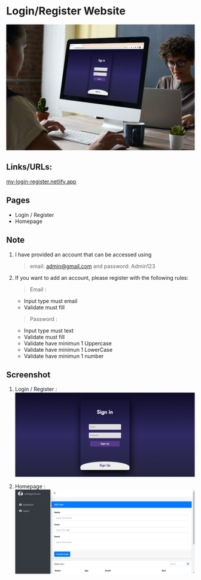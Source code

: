 # Login/Register Website

![banner](assets/mockup.jpg)

## Links/URLs:

[my-login-register.netlify.app](my-login-register.netlify.app)

## Pages

- Login / Register
- Homepage

## Note

1. I have provided an account that can be accessed using

   > email: admin@gmail.com and password: Admin123

2. If you want to add an account, please register with the following rules:

   > Email :

   - Input type must email
   - Validate must fill

   > Password :

   - Input type must text
   - Validate must fill
   - Validate have minimun 1 Uppercase
   - Validate have minimun 1 LowerCase
   - Validate have minimun 1 number

## Screenshot

1. Login / Register :
   ![login](assets/login.png)

2. Homepage :
   ![homepage](assets/homepage.png)
